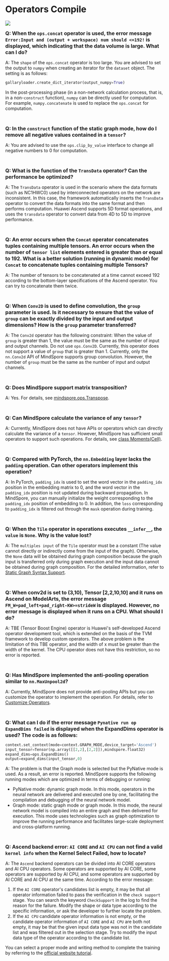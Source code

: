 ﻿# Operators Compile

<a href="https://gitee.com/mindspore/docs/blob/master/docs/mindspore/source_en/faq/operators_compile.md" target="_blank"><img src="https://mindspore-website.obs.cn-north-4.myhuaweicloud.com/website-images/master/resource/_static/logo_source_en.png"></a>

<font size=3>**Q: When the `ops.concat` operator is used, the error message `Error:Input and (output + workspace) num should <=192!` is displayed, which indicating that the data volume is large. What can I do?**</font>

A: The `shape` of the `ops.concat` operator is too large. You are advised to set the output to `numpy` when creating an iterator for the `dataset` object. The setting is as follows:

```python
gallaryloader.create_dict_iterator(output_numpy=True)
```

In the post-processing phase (in a non-network calculation process, that is, in a non-`construct` function), `numpy` can be directly used for computation. For example, `numpy.concatenate` is used to replace the `ops.concat` for computation.

<br/>

<font size=3>**Q: In the `construct` function of the static graph mode, how do I remove all negative values contained in a `tensor`?**</font>

A: You are advised to use the `ops.clip_by_value` interface to change all negative numbers to 0 for computation.

<br/>

<font size=3>**Q: What is the function of the `TransData` operator? Can the performance be optimized?**</font>

A: The `TransData` operator is used in the scenario where the data formats (such as NC1HWC0) used by interconnected operators on the network are inconsistent. In this case, the framework automatically inserts the `TransData` operator to convert the data formats into the same format and then performs computation. Huawei Ascend supports 5D format operations, and uses the `transdata` operator to convert data from 4D to 5D to improve performance.

<br/>

<font size=3>**Q: An error occurs when the `Concat` operator concatenates tuples containing multiple tensors. An error occurs when the number of `tensor list` elements entered is greater than or equal to 192. What is a better solution (running in dynamic mode) for `Concat` to concatenate tuples containing multiple Tensors?**</font>

A: The number of tensors to be concatenated at a time cannot exceed 192 according to the bottom-layer specifications of the Ascend operator. You can try to concatenate them twice.

<br/>

<font size=3>**Q: When `Conv2D` is used to define convolution, the `group` parameter is used. Is it necessary to ensure that the value of `group` can be exactly divided by the input and output dimensions? How is the `group` parameter transferred?**</font>

A: The `Conv2d` operator has the following constraint: When the value of `group` is greater than 1, the value must be the same as the number of input and output channels. Do not use `ops.Conv2D`. Currently, this operator does not support a value of `group` that is greater than 1. Currently, only the `nn.Conv2d` API of MindSpore supports group convolution. However, the number of `group` must be the same as the number of input and output channels.

<br/>

<font size=3>**Q: Does MindSpore support matrix transposition?**</font>

A: Yes. For details, see [mindspore.ops.Transpose](https://www.mindspore.cn/docs/en/master/api_python/ops/mindspore.ops.Transpose.html#mindspore.ops.Transpose).

<br/>

<font size=3>**Q: Can MindSpore calculate the variance of any `tensor`?**</font>

A: Currently, MindSpore does not have APIs or operators which can directly calculate the variance of a `tensor`. However, MindSpore has sufficient small operators to support such operations. For details, see [class Moments(Cell)](https://www.mindspore.cn/docs/en/master/_modules/mindspore/nn/layer/math.html#Moments).

<br/>

<font size=3>**Q: Compared with PyTorch, the `nn.Embedding` layer lacks the `padding` operation. Can other operators implement this operation?**</font>

A: In PyTorch, `padding_idx` is used to set the word vector in the `padding_idx` position in the embedding matrix to 0, and the word vector in the `padding_idx` position is not updated during backward propagation.
In MindSpore, you can manually initialize the weight corresponding to the `padding_idx` position of embedding to 0. In addition, the `loss` corresponding to `padding_idx` is filtered out through the `mask` operation during training.

<br/>

<font size=3>**Q: When the `Tile` operator in operations executes `__infer__`, the `value` is `None`. Why is the value lost?**</font>

A: The `multiples input` of the `Tile` operator must be a constant (The value cannot directly or indirectly come from the input of the graph). Otherwise, the `None` data will be obtained during graph composition because the graph input is transferred only during graph execution and the input data cannot be obtained during graph composition. For the detailed imformation, refer to [Static Graph Syntax Support](https://www.mindspore.cn/docs/en/master/note/static_graph_syntax_support.html).

<br/>

<font size=3>**Q: When conv2d is set to (3,10), Tensor [2,2,10,10] and it runs on Ascend on ModelArts, the error message `FM_W+pad_left+pad_right-KW>=strideW` is displayed. However, no error message is displayed when it runs on a CPU. What should I do?**</font>

A: TBE (Tensor Boost Engine) operator is Huawei's self-developed Ascend operator development tool, which is extended on the basis of the TVM framework to develop custom operators. The above problem is the limitation of this TBE operator, and the width of x must be greater than the width of the kernel. The CPU operator does not have this restriction, so no error is reported.

<br/>

<font size=3>**Q: Has MindSpore implemented the anti-pooling operation similar to `nn.MaxUnpool2d`?**</font>

A: Currently, MindSpore does not provide anti-pooling APIs but you can customize the operator to implement the operation. For details, refer to [Customize Operators](https://www.mindspore.cn/docs/programming_guide/en/master/custom_operator.html).

<br/>

<font size=3>**Q: What can I do if the error message `Pynative run op ExpandDims failed` is displayed when the ExpandDims operator is used? The code is as follows:**</font>

```python
context.set_context(mode=context.GRAPH_MODE,device_target='Ascend')
input_tensor=Tensor(np.array([[2,2],[2,2]]),mindspore.float32)
expand_dims=ops.ExpandDims()
output=expand_dims(input_tensor,0)
```

A: The problem is that the Graph mode is selected but the PyNative mode is used. As a result, an error is reported. MindSpore supports the following running modes which are optimized in terms of debugging or running:

- PyNative mode: dynamic graph mode. In this mode, operators in the neural network are delivered and executed one by one, facilitating the compilation and debugging of the neural network model.
- Graph mode: static graph mode or graph mode. In this mode, the neural network model is compiled into an entire graph and then delivered for execution. This mode uses technologies such as graph optimization to improve the running performance and facilitates large-scale deployment and cross-platform running.

<br/>

<font size=3>**Q: Ascend backend error: `AI CORE` and `AI CPU` can not find a valid `kernel info` when the Kernel Select Failed, how to locate?**</font>

A: The `Ascend` backend operators can be divided into AI CORE operators and AI CPU operators. Some operators are supported by AI CORE, some operators are supported by AI CPU, and some operators are supported by AI CORE and AI CPU at the same time. According to the error message:

1. If the `AI CORE` operator's candidates list is empty, it may be that all operator information failed to pass the verification in the `check support` stage. You can search the keyword `CheckSupport` in the log to find the reason for the failure. Modify the shape or data type according to the specific information, or ask the developer to further locate the problem.
2. If the `AI CPU` candidate operator information is not empty, or the candidate operator information of `AI CORE` and `AI CPU` are both not empty, it may be that the given input data type was not in the candidate list and was filtered out in the selection stage. Try to modify the input data type of the operator according to the candidate list.

You can select a proper mode and writing method to complete the training by referring to the [official website tutorial](https://www.mindspore.cn/tutorials/experts/en/master/debug/debug_in_pynative_mode.html).

